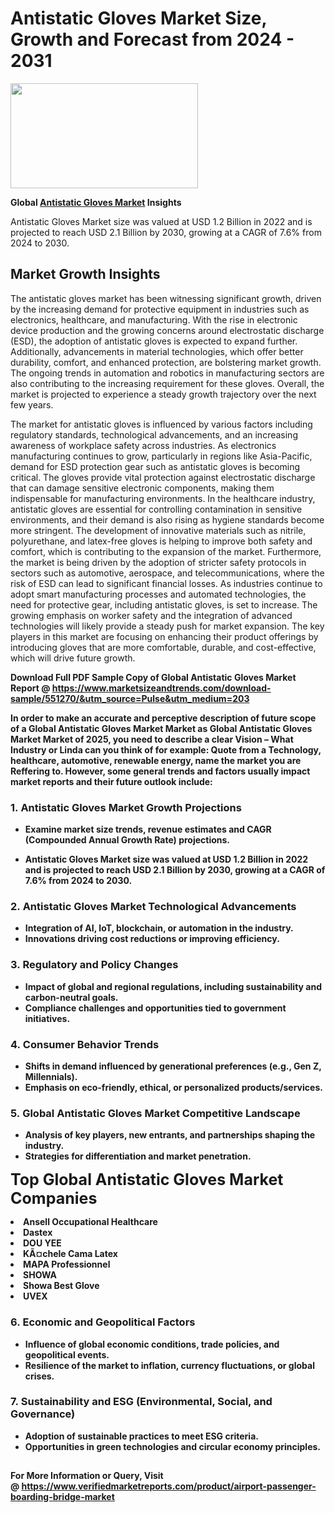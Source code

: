 <H1>Antistatic Gloves Market Size, Growth and Forecast from 2024 - 2031</H1><img class="aligncenter size-medium wp-image-584254" src="https://thirdeyenews.in/wp-content/uploads/2024/09/Global-Market-Research-300x168.jpeg" alt="" width="300" height="168" /><p><strong>Global&nbsp;<a href="https://www.marketsizeandtrends.com/download-sample/551270/&amp;utm_source=Pulse&amp;utm_medium=203">Antistatic Gloves Market</a> Insights</strong></p><p>Antistatic Gloves Market size was valued at USD 1.2 Billion in 2022 and is projected to reach USD 2.1 Billion by 2030, growing at a CAGR of 7.6% from 2024 to 2030.</p><p><h2>Market Growth Insights</h2> <p>The antistatic gloves market has been witnessing significant growth, driven by the increasing demand for protective equipment in industries such as electronics, healthcare, and manufacturing. With the rise in electronic device production and the growing concerns around electrostatic discharge (ESD), the adoption of antistatic gloves is expected to expand further. Additionally, advancements in material technologies, which offer better durability, comfort, and enhanced protection, are bolstering market growth. The ongoing trends in automation and robotics in manufacturing sectors are also contributing to the increasing requirement for these gloves. Overall, the market is projected to experience a steady growth trajectory over the next few years.</p> <p><strong></strong></p> <p>The market for antistatic gloves is influenced by various factors including regulatory standards, technological advancements, and an increasing awareness of workplace safety across industries. As electronics manufacturing continues to grow, particularly in regions like Asia-Pacific, demand for ESD protection gear such as antistatic gloves is becoming critical. The gloves provide vital protection against electrostatic discharge that can damage sensitive electronic components, making them indispensable for manufacturing environments. In the healthcare industry, antistatic gloves are essential for controlling contamination in sensitive environments, and their demand is also rising as hygiene standards become more stringent. The development of innovative materials such as nitrile, polyurethane, and latex-free gloves is helping to improve both safety and comfort, which is contributing to the expansion of the market. Furthermore, the market is being driven by the adoption of stricter safety protocols in sectors such as automotive, aerospace, and telecommunications, where the risk of ESD can lead to significant financial losses. As industries continue to adopt smart manufacturing processes and automated technologies, the need for protective gear, including antistatic gloves, is set to increase. The growing emphasis on worker safety and the integration of advanced technologies will likely provide a steady push for market expansion. The key players in this market are focusing on enhancing their product offerings by introducing gloves that are more comfortable, durable, and cost-effective, which will drive future growth.</p> <p><strong></p><p><span class=""><strong>Download Full PDF Sample Copy of Global Antistatic Gloves Market Report</strong> @ <a href="https://www.marketsizeandtrends.com/download-sample/551270/&amp;utm_source=Pulse&amp;utm_medium=203" target="_blank">https://www.marketsizeandtrends.com/download-sample/551270/&amp;utm_source=Pulse&amp;utm_medium=203</a></span></p><p>In order to make an accurate and perceptive description of future scope of a Global&nbsp;Antistatic Gloves Market Market as Global&nbsp;Antistatic Gloves Market Market of 2025, you need to describe a clear Vision &ndash; What Industry or Linda can you think of for example: Quote from a Technology, healthcare, automotive, renewable energy, name the market you are Reffering to. However, some general trends and factors usually impact market reports and their future outlook include:</p><h3>1.&nbsp;<strong>Antistatic Gloves Market Growth Projections</strong></h3><ul><li>Examine market size trends, revenue estimates and CAGR (Compounded Annual Growth Rate) projections.</li><li><p>Antistatic Gloves Market size was valued at USD 1.2 Billion in 2022 and is projected to reach USD 2.1 Billion by 2030, growing at a CAGR of 7.6% from 2024 to 2030.</p></li></ul><h3>2.&nbsp;<strong>Antistatic Gloves Market Technological Advancements</strong></h3><ul><li>Integration of AI, IoT, blockchain, or automation in the industry.</li><li>Innovations driving cost reductions or improving efficiency.</li></ul><h3>3.&nbsp;<strong>Regulatory and Policy Changes</strong></h3><ul><li>Impact of global and regional regulations, including sustainability and carbon-neutral goals.</li><li>Compliance challenges and opportunities tied to government initiatives.</li></ul><h3>4.&nbsp;<strong>Consumer Behavior Trends</strong></h3><ul><li>Shifts in demand influenced by generational preferences (e.g., Gen Z, Millennials).</li><li>Emphasis on eco-friendly, ethical, or personalized products/services.</li></ul><h3>5.&nbsp;<strong>Global Antistatic Gloves Market Competitive Landscape</strong></h3><ul><li>Analysis of key players, new entrants, and partnerships shaping the industry.</li><li>Strategies for differentiation and market penetration.</li></ul><p data-pm-slice="1 1 []"><span style="color: inherit; font-family: inherit; font-size: 25px;">Top Global Antistatic Gloves Market Companies</span></p><div class="" data-test-id=""><p><li>Ansell Occupational Healthcare</li><li> Dastex</li><li> DOU YEE</li><li> KÃ¤chele Cama Latex</li><li> MAPA Professionnel</li><li> SHOWA</li><li> Showa Best Glove</li><li> UVEX</li></p></div><h3>6.&nbsp;<strong>Economic and Geopolitical Factors</strong></h3><ul><li>Influence of global economic conditions, trade policies, and geopolitical events.</li><li>Resilience of the market to inflation, currency fluctuations, or global crises.</li></ul><h3>7.&nbsp;<strong>Sustainability and ESG (Environmental, Social, and Governance)</strong></h3><ul><li>Adoption of sustainable practices to meet ESG criteria.</li><li>Opportunities in green technologies and circular economy principles.</li></ul><h2><strong style="font-size: 14px;">For More Information or Query, Visit @&nbsp;</strong><a style="background-color: #ffffff; font-size: 14px;" href="https://www.marketsizeandtrends.com/report/antistatic-gloves-market/" target="_blank">https://www.verifiedmarketreports.com/product/airport-passenger-boarding-bridge-market</a></h2>
